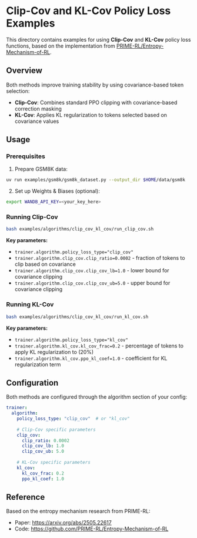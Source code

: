 # Clip-Cov and KL-Cov Policy Loss Examples

This directory contains examples for using **Clip-Cov** and **KL-Cov** policy loss functions, based on the implementation from [PRIME-RL/Entropy-Mechanism-of-RL](https://github.com/PRIME-RL/Entropy-Mechanism-of-RL).

## Overview

Both methods improve training stability by using covariance-based token selection:

- **Clip-Cov**: Combines standard PPO clipping with covariance-based correction masking
- **KL-Cov**: Applies KL regularization to tokens selected based on covariance values

## Usage

### Prerequisites

1. Prepare GSM8K data:
```bash
uv run examples/gsm8k/gsm8k_dataset.py --output_dir $HOME/data/gsm8k
```

2. Set up Weights & Biases (optional):
```bash
export WANDB_API_KEY=<your_key_here>
```

### Running Clip-Cov

```bash
bash examples/algorithms/clip_cov_kl_cov/run_clip_cov.sh
```

**Key parameters:**
- `trainer.algorithm.policy_loss_type="clip_cov"`
- `trainer.algorithm.clip_cov.clip_ratio=0.0002` - fraction of tokens to clip based on covariance
- `trainer.algorithm.clip_cov.clip_cov_lb=1.0` - lower bound for covariance clipping
- `trainer.algorithm.clip_cov.clip_cov_ub=5.0` - upper bound for covariance clipping

### Running KL-Cov

```bash
bash examples/algorithms/clip_cov_kl_cov/run_kl_cov.sh
```

**Key parameters:**
- `trainer.algorithm.policy_loss_type="kl_cov"`
- `trainer.algorithm.kl_cov.kl_cov_frac=0.2` - percentage of tokens to apply KL regularization to (20%)
- `trainer.algorithm.kl_cov.ppo_kl_coef=1.0` - coefficient for KL regularization term

## Configuration

Both methods are configured through the algorithm section of your config:

```yaml
trainer:
  algorithm:
    policy_loss_type: "clip_cov"  # or "kl_cov"
    
    # Clip-Cov specific parameters
    clip_cov:
      clip_ratio: 0.0002
      clip_cov_lb: 1.0
      clip_cov_ub: 5.0
    
    # KL-Cov specific parameters  
    kl_cov:
      kl_cov_frac: 0.2
      ppo_kl_coef: 1.0
```


## Reference

Based on the entropy mechanism research from PRIME-RL:
- Paper: https://arxiv.org/abs/2505.22617
- Code: https://github.com/PRIME-RL/Entropy-Mechanism-of-RL